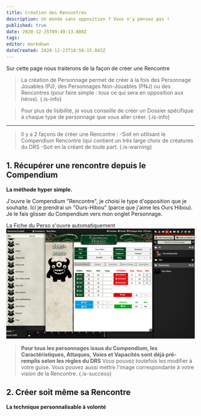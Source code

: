 ```yaml
---
title: Création des Rencontres
description: Un monde sans opposition ? Vous n'y pensez pas !
published: true
date: 2020-12-25T09:49:13.880Z
tags: 
editor: markdown
dateCreated: 2020-12-23T18:58:15.043Z
---
```


Sur cette page nous traiterons de la façon de créer une Rencontre

> La création de Personnage permet de créer à la fois des Personnage Jouables (PJ), des Personnages Non-Jouables (PNJ) ou des Rencontres (pour faire simple : tous ce qui sera en opposition aux héros).
{.is-info}

> Pour plus de lisibilité, je vous conseille de créer un Dossier spécifique à chaque type de personnage que vous aller créer.
{.is-info}
---
> Il y a 2 façons de créer une Rencontre :
-Soit en utilisant le Compendium Rencontre (qui contient un très large choix de créatures du DRS
-Soit en la créant de toute part.
{.is-warning}

## 1. Récupérer une rencontre depuis le Compendium
**La méthode hyper simple.** 

J'ouvre le Compendium "Rencontre", je choisi le type d'opposition que je souhaite. 
Ici je prendrai un "Ours-Hibou" (parce que j'aime les Ours Hibou).
Je le fais glisser du Compendium vers mon onglet Personnage.

La Fiche du Perso s'ouvre automatiquement
![crea_renc_compendium.png](/images/chroniquesoubliees/customisation/crea_renc_compendium.png)

> **Pour tous les personnages issus du Compendium, les Caractéristiques, Attaques, Voies et Vapacités sont déjà pré-remplis selon les règles du DRS**
Vous pouvez toutefois les modifier à votre guise.
Vous pouvez aussi mettre l'image correspondante à votre vision de la Rencontre.
{.is-success}


## 2. Créer soit même sa Rencontre
**La technique personnalisable à volonté**

